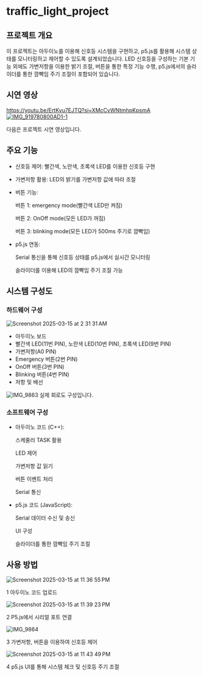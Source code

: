 # traffic_light_project
## 프로젝트 개요
이 프로젝트는 아두이노를 이용해 신호등 시스템을 구현하고, p5.js를 활용해 시스템 상태를 모니터링하고 제어할 수 있도록 설계되었습니다. LED 신호등을 구성하는 기본 기능 외에도 가변저항을 이용한 밝기 조절, 버튼을 통한 특정 기능 수행, p5.js에서의 슬라이더를 통한 깜빡임 주기 조절이 포함되어 있습니다.
## 시연 영상
https://youtu.be/ErtKyu7EJTQ?si=XMcCvWNtmhpKpsmA
[![IMG_919780800AD1-1](https://github.com/user-attachments/assets/ddd2dbb5-5e78-4b77-93d7-8d0f62259aac)](https://youtu.be/ErtKyu7EJTQ?si=XMcCvWNtmhpKpsmA)

다음은 프로젝트 시연 영상입니다. 

## 주요 기능
- 신호등 제어: 빨간색, 노란색, 초록색 LED를 이용한 신호등 구현
- 가변저항 활용: LED의 밝기를 가변저항 값에 따라 조절
- 버튼 기능:
  
  버튼 1: emergency mode(빨간색 LED만 켜짐)
  
  버튼 2: OnOff mode(모든 LED가 꺼짐)
  
  버튼 3: blinking mode(모든 LED가 500ms 주기로 깜빡임)
- p5.js 연동:

  Serial 통신을 통해 신호등 상태를 p5.js에서 실시간 모니터링
  
  슬라이더를 이용해 LED의 깜빡임 주기 조절 가능

## 시스템 구성도
### 하드웨어 구성
![Screenshot 2025-03-15 at 2 31 31 AM](https://github.com/user-attachments/assets/0e2ea0e3-c5ec-4013-8a9a-ebf9c96dc8e8)
- 아두이노 보드
- 빨간색 LED(11번 PIN), 노란색 LED(10번 PIN), 초록색 LED(9번 PIN)
- 가변저항(A0 PIN)
- Emergency 버튼(2번 PIN)
- OnOff 버튼(3번 PIN)
- Blinking 버튼(4번 PIN)
- 저항 및 배선

![IMG_9863](https://github.com/user-attachments/assets/0ba30539-9682-4fe4-a325-22244b90b11b)
실제 회로도 구성입니다.
  
### 소프트웨어 구성
- 아두이노 코드 (C++):

  스케줄러 TASK 활용
  
  LED 제어
  
  가변저항 값 읽기

  버튼 이벤트 처리

  Serial 통신
  
- p5.js 코드 (JavaScript):

  Serial 데이터 수신 및 송신

  UI 구성

  슬라이더를 통한 깜빡임 주기 조절

## 사용 방법
![Screenshot 2025-03-15 at 11 36 55 PM](https://github.com/user-attachments/assets/d0a01d2f-468a-48f1-b0e0-996588381080)

1 아두이노 코드 업로드

![Screenshot 2025-03-15 at 11 39 23 PM](https://github.com/user-attachments/assets/7c5a1e4a-256a-400a-b975-42bc03e630c4)

2 P5.js에서 시리얼 포트 연결

![IMG_9864](https://github.com/user-attachments/assets/51f763c2-3d8b-4270-bcf4-349f5f0abbc6)

3 가변저항, 버튼을 이용하여 신호등 제어

![Screenshot 2025-03-15 at 11 43 49 PM](https://github.com/user-attachments/assets/6c49b26c-ad49-4f7c-89ec-25a4233b36dd)


4 p5.js UI를 통해 시스템 체크 및 신호등 주기 조절
